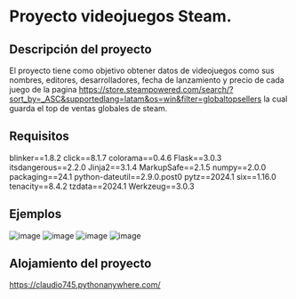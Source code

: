 # Proyecto videojuegos Steam.

## Descripción del proyecto
El proyecto tiene como objetivo obtener datos de videojuegos como sus nombres, editores, desarrolladores, fecha de lanzamiento y precio de cada juego de la pagina https://store.steampowered.com/search/?sort_by=_ASC&supportedlang=latam&os=win&filter=globaltopsellers
 la cual guarda el top de ventas globales de steam.

 ## Requisitos
blinker==1.8.2
click==8.1.7
colorama==0.4.6
Flask==3.0.3
itsdangerous==2.2.0
Jinja2==3.1.4
MarkupSafe==2.1.5
numpy==2.0.0
packaging==24.1
python-dateutil==2.9.0.post0
pytz==2024.1
six==1.16.0
tenacity==8.4.2
tzdata==2024.1
Werkzeug==3.0.3


## Ejemplos

![image](https://github.com/claudio745/Proyecto-Taller-Integrado-2024/assets/74275767/d40b9c10-3780-4df4-8906-dfc922fb43e0)
![image](https://github.com/claudio745/Proyecto-Taller-Integrado-2024/assets/74275767/b1b66421-cf81-4be6-b6d4-888ebd22559a)
![image](https://github.com/claudio745/Proyecto-Taller-Integrado-2024/assets/74275767/e890836c-c73c-47a5-bbf7-c8b6a733b29b)
![image](https://github.com/claudio745/Proyecto-Taller-Integrado-2024/assets/74275767/15166f09-20c8-43dd-8baa-9f501889f6c1)


## Alojamiento del proyecto
https://claudio745.pythonanywhere.com/
